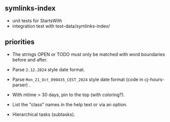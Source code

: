 ## symlinks-index

- unit tests for StartsWith
- integration test with test-data/symlinks-index/

## priorities

- The strings OPEN or TODO must only be matched with word boundaries before and after.

- Parse `2.12.2024` style date format.

- Parse `Mon_21_Oct_090435_CEST_2024` style date format (code in
  cj-hours-parser) .

- With mtime > 30 days, pin to the top (with coloring?).

- List the "class" names in the help text or via an option.

- Hierarchical tasks (subtasks).
